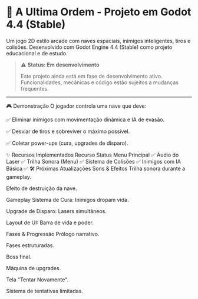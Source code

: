 # 🚀 A Ultima Ordem - Projeto em Godot 4.4 (Stable)

Um jogo 2D estilo arcade com naves espaciais, inimigos inteligentes, tiros e colisões. Desenvolvido com Godot Engine 4.4 (Stable) como projeto educacional e de estudo.

> ⚠️ **Status: Em desenvolvimento**
>
> Este projeto ainda está em fase de desenvolvimento ativo. Funcionalidades, mecânicas e código estão sujeitos a mudanças frequentes.

---

🎮 Demonstração
O jogador controla uma nave que deve:

✅ Eliminar inimigos com movimentação dinâmica e IA de evasão.

✅ Desviar de tiros e sobreviver o máximo possível.

✅ Coletar power-ups (cura, upgrades de disparo).

✨ Recursos Implementados
Recurso	Status
Menu Principal	✅
Áudio do Laser	✅
Trilha Sonora (Menu)	✅
Sistema de Colisões	✅
Inimigos com IA Básica	✅
🛠️ Próximas Atualizações
Sons & Efeitos
Trilha sonora durante a gameplay.

Efeito de destruição da nave.

Gameplay
Sistema de Cura: Inimigos dropam vida.

Upgrade de Disparo: Lasers simultâneos.

Layout de UI: Barra de vida e poder.

Fases & Progressão
Prólogo narrativo.

Fases estruturadas.

Boss final.

Máquina de upgrades.

Tela "Tentar Novamente".

Sistema de tentativas limitadas.



